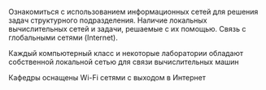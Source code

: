 Ознакомиться с использованием информационных сетей для решения задач структурного подразделения.
Наличие локальных вычислительных сетей и задачи, решаемые с их помощью. Связь с глобальными сетями (Internet).

Каждый компьютерный класс и некоторые лаборатории обладают собственной локальной сетью для связи вычислительных машин

Кафедры оснащены Wi-Fi сетями с выходом в Интернет
